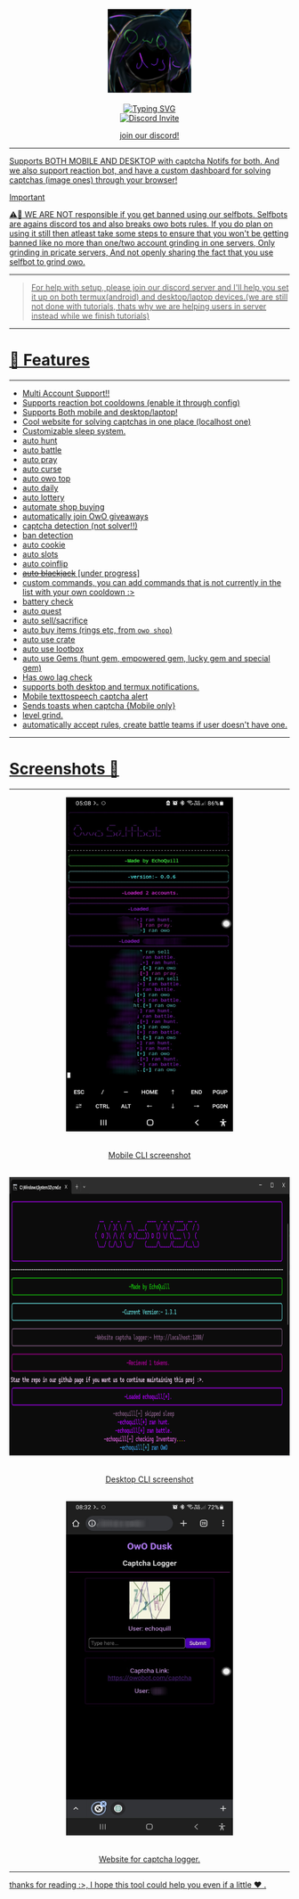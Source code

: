 <div align="center">
  <center><img src="imgs/logo.png" width="150"></center>
  <br>
  <a href="https://git.io/typing-svg"><img src="https://readme-typing-svg.herokuapp.com?font=Pacifico&size=40&pause=1000&color=802DF7&center=true&vCenter=true&random=false&width=425&lines=Owo+Dusk" alt="Typing SVG" />
  <br/>
  <a href="https://discord.gg/hDDrKhWPqr"><img src="https://invidget.switchblade.xyz/hDDrKhWPqr" alt="Discord Invite"/>
  <br/>
  <p>join our discord!</p>
</div>

---

Supports BOTH MOBILE AND DESKTOP with captcha Notifs for both. And we also support reaction bot, and have a custom dashboard for solving captchas (image ones) through your browser!

> [!IMPORTANT]
> ⚠️🚨 WE ARE NOT responsible if you get banned using our selfbots. Selfbots are agains discord tos and also breaks owo bots rules. If you do plan on using it still then atleast take some steps to ensure that you won't be getting banned like no more than one/two account grinding in one servers, Only grinding in pricate servers, And not openly sharing the fact that you use selfbot to grind owo.
---

> For help with setup, please join our discord server and I'll help you set it up on both termux(android) and desktop/laptop devices.(we are still not done with tutorials, thats why we are helping users in server instead while we finish tutorials)

---
# 🌟 Features
---
* Multi Account Support!!
* Supports reaction bot cooldowns (enable it through config)
* Supports Both mobile and desktop/laptop!
* Cool website for solving captchas in one place (localhost one)
* Customizable sleep system.
* auto hunt
* auto battle
* auto pray
* auto curse
* auto owo top
* auto daily
* auto lottery
* automate shop buying
* automatically join OwO giveaways
* captcha detection (not solver!!)
* ban detection
* auto cookie
* auto slots
* auto coinflip
* ~~auto blackjack~~ [under progress]
* custom commands, you can add commands that is not currently in the list with your own cooldown :>
* battery check
* auto quest
* auto sell/sacrifice
* auto buy items (rings etc, from `owo shop`)
* auto use crate
* auto use lootbox
* auto use Gems (hunt gem, empowered gem, lucky gem and special gem)
* Has owo lag check
* supports both desktop and termux notifications.
* Mobile texttospeech captcha alert
* Sends toasts when captcha {Mobile only}
* level grind.
* automatically accept rules, create battle teams if user doesn't have one.

---
# Screenshots 📸 
---

<div align="center">
  <center><img src="imgs/mobile_cli.jpg" width="300" height="600"></center>
  <br>
  <p>Mobile CLI screenshot</p>
  <br>
  <center><img src="imgs/desktop_cli.png" width="800" height="500"></center>
  <br>
  <p>Desktop CLI screenshot</p>
  <br>
  <center><img src="imgs/website.jpg" width="300" height="600"></center>
  <br>
  <p>Website for captcha logger.</p>
</div>

---
thanks for reading :>, I hope this tool could help you even if a little ❤ .
